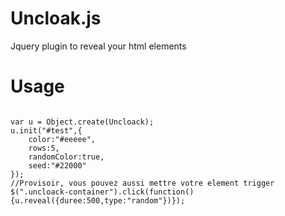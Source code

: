 Uncloak.js
==========

Jquery plugin to reveal your html elements

Usage
========
<code>
var u = Object.create(Uncloack);
u.init("#test",{
	color:"#eeeee",
	rows:5,
	randomColor:true,
	seed:"#22000"
});
//Provisoir, vous pouvez aussi mettre votre element trigger
$(".uncloack-container").click(function(){u.reveal({duree:500,type:"random"})});
</code>
